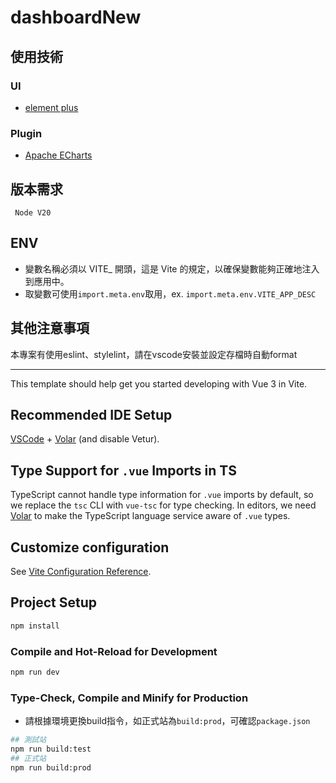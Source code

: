 # dashboardNew

## 使用技術

### UI
- [element plus](https://element-plus.org/zh-CN/)

### Plugin
- [Apache ECharts](https://echarts.apache.org/zh/index.html)


## 版本需求
```
 Node V20
```

## ENV
- 變數名稱必須以 VITE_ 開頭，這是 Vite 的規定，以確保變數能夠正確地注入到應用中。
- 取變數可使用`import.meta.env`取用，ex. `import.meta.env.VITE_APP_DESC`

## 其他注意事項
本專案有使用eslint、stylelint，請在vscode安裝並設定存檔時自動format

-------

This template should help get you started developing with Vue 3 in Vite.

## Recommended IDE Setup

[VSCode](https://code.visualstudio.com/) + [Volar](https://marketplace.visualstudio.com/items?itemName=Vue.volar) (and disable Vetur).

## Type Support for `.vue` Imports in TS

TypeScript cannot handle type information for `.vue` imports by default, so we replace the `tsc` CLI with `vue-tsc` for type checking. In editors, we need [Volar](https://marketplace.visualstudio.com/items?itemName=Vue.volar) to make the TypeScript language service aware of `.vue` types.

## Customize configuration

See [Vite Configuration Reference](https://vitejs.dev/config/).

## Project Setup

```sh
npm install
```

### Compile and Hot-Reload for Development

```sh
npm run dev
```

### Type-Check, Compile and Minify for Production
- 請根據環境更換build指令，如正式站為`build:prod`，可確認`package.json`

```sh
## 測試站
npm run build:test
## 正式站
npm run build:prod
```